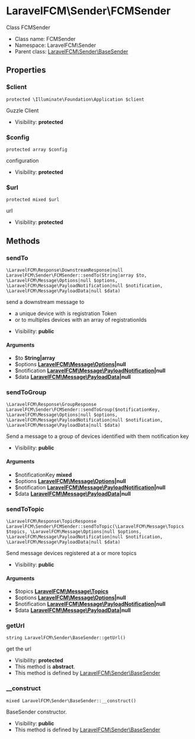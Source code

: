 LaravelFCM\Sender\FCMSender
===============

Class FCMSender




* Class name: FCMSender
* Namespace: LaravelFCM\Sender
* Parent class: [LaravelFCM\Sender\BaseSender](LaravelFCM-Sender-BaseSender.md)


Properties
----------


### $client

    protected \Illuminate\Foundation\Application $client

Guzzle Client



* Visibility: **protected**


### $config

    protected array $config

configuration



* Visibility: **protected**


### $url

    protected mixed $url

url



* Visibility: **protected**


Methods
-------


### sendTo

    \LaravelFCM\Response\DownstreamResponse|null LaravelFCM\Sender\FCMSender::sendTo(String|array $to, \LaravelFCM\Message\Options|null $options, \LaravelFCM\Message\PayloadNotification|null $notification, \LaravelFCM\Message\PayloadData|null $data)

send a downstream message to

- a unique device with is registration Token
- or to multiples devices with an array of registrationIds

* Visibility: **public**


#### Arguments
* $to **String|array**
* $options **[LaravelFCM\Message\Options](LaravelFCM-Message-Options.md)|null**
* $notification **[LaravelFCM\Message\PayloadNotification](LaravelFCM-Message-PayloadNotification.md)|null**
* $data **[LaravelFCM\Message\PayloadData](LaravelFCM-Message-PayloadData.md)|null**



### sendToGroup

    \LaravelFCM\Response\GroupResponse LaravelFCM\Sender\FCMSender::sendToGroup($notificationKey, \LaravelFCM\Message\Options|null $options, \LaravelFCM\Message\PayloadNotification|null $notification, \LaravelFCM\Message\PayloadData|null $data)

Send a message to a group of devices identified with them notification key



* Visibility: **public**


#### Arguments
* $notificationKey **mixed**
* $options **[LaravelFCM\Message\Options](LaravelFCM-Message-Options.md)|null**
* $notification **[LaravelFCM\Message\PayloadNotification](LaravelFCM-Message-PayloadNotification.md)|null**
* $data **[LaravelFCM\Message\PayloadData](LaravelFCM-Message-PayloadData.md)|null**



### sendToTopic

    \LaravelFCM\Response\TopicResponse LaravelFCM\Sender\FCMSender::sendToTopic(\LaravelFCM\Message\Topics $topics, \LaravelFCM\Message\Options|null $options, \LaravelFCM\Message\PayloadNotification|null $notification, \LaravelFCM\Message\PayloadData|null $data)

Send message devices registered at a or more topics



* Visibility: **public**


#### Arguments
* $topics **[LaravelFCM\Message\Topics](LaravelFCM-Message-Topics.md)**
* $options **[LaravelFCM\Message\Options](LaravelFCM-Message-Options.md)|null**
* $notification **[LaravelFCM\Message\PayloadNotification](LaravelFCM-Message-PayloadNotification.md)|null**
* $data **[LaravelFCM\Message\PayloadData](LaravelFCM-Message-PayloadData.md)|null**



### getUrl

    string LaravelFCM\Sender\BaseSender::getUrl()

get the url



* Visibility: **protected**
* This method is **abstract**.
* This method is defined by [LaravelFCM\Sender\BaseSender](LaravelFCM-Sender-BaseSender.md)




### __construct

    mixed LaravelFCM\Sender\BaseSender::__construct()

BaseSender constructor.



* Visibility: **public**
* This method is defined by [LaravelFCM\Sender\BaseSender](LaravelFCM-Sender-BaseSender.md)



